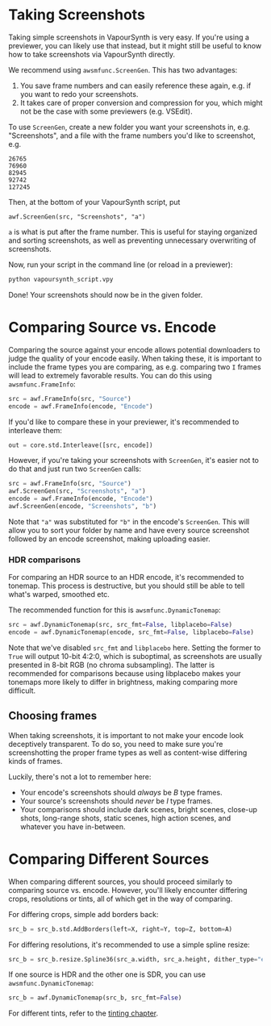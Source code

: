 # Taking Screenshots

Taking simple screenshots in VapourSynth is very easy.
If you're using a previewer, you can likely use that instead, but it might still be useful to know how to take screenshots via VapourSynth directly.

We recommend using `awsmfunc.ScreenGen`.
This has two advantages:

1. You save frame numbers and can easily reference these again, e.g. if you want to redo your screenshots.
2. It takes care of proper conversion and compression for you, which might not be the case with some previewers (e.g. VSEdit).

To use `ScreenGen`, create a new folder you want your screenshots in, e.g. "Screenshots", and a file with the frame numbers you'd like to screenshot, e.g.

```
26765
76960
82945
92742
127245
```

Then, at the bottom of your VapourSynth script, put

```
awf.ScreenGen(src, "Screenshots", "a")
```

`a` is what is put after the frame number.
This is useful for staying organized and sorting screenshots, as well as preventing unnecessary overwriting of screenshots.

Now, run your script in the command line (or reload in a previewer):

```sh
python vapoursynth_script.vpy
```

Done!
Your screenshots should now be in the given folder.

# Comparing Source vs. Encode

Comparing the source against your encode allows potential downloaders to judge the quality of your encode easily.
When taking these, it is important to include the frame types you are comparing, as e.g. comparing two `I` frames will lead to extremely favorable results.
You can do this using `awsmfunc.FrameInfo`:

```py
src = awf.FrameInfo(src, "Source")
encode = awf.FrameInfo(encode, "Encode")
```

If you'd like to compare these in your previewer, it's recommended to interleave them:

```py
out = core.std.Interleave([src, encode])
```

However, if you're taking your screenshots with `ScreenGen`, it's easier not to do that and just run two `ScreenGen` calls:

```py
src = awf.FrameInfo(src, "Source")
awf.ScreenGen(src, "Screenshots", "a")
encode = awf.FrameInfo(encode, "Encode")
awf.ScreenGen(encode, "Screenshots", "b")
```

Note that `"a"` was substituted for `"b"` in the encode's `ScreenGen`.
This will allow you to sort your folder by name and have every source screenshot followed by an encode screenshot, making uploading easier.

### HDR comparisons

For comparing an HDR source to an HDR encode, it's recommended to tonemap.
This process is destructive, but you should still be able to tell what's warped, smoothed etc.

The recommended function for this is `awsmfunc.DynamicTonemap`:

```py
src = awf.DynamicTonemap(src, src_fmt=False, libplacebo=False)
encode = awf.DynamicTonemap(encode, src_fmt=False, libplacebo=False)
```

Note that we've disabled `src_fmt` and `libplacebo` here.
Setting the former to `True` will output 10-bit 4:2:0, which is suboptimal, as screenshots are usually presented in 8-bit RGB (no chroma subsampling).
The latter is recommended for comparisons because using libplacebo makes your tonemaps more likely to differ in brightness, making comparing more difficult.

## Choosing frames

When taking screenshots, it is important to not make your encode look deceptively transparent.
To do so, you need to make sure you're screenshotting the proper frame types as well as content-wise differing kinds of frames.

Luckily, there's not a lot to remember here:

* Your encode's screenshots should *always* be *B* type frames.
* Your source's screenshots should *never* be *I* type frames.
* Your comparisons should include dark scenes, bright scenes, close-up shots, long-range shots, static scenes, high action scenes, and whatever you have in-between.

# Comparing Different Sources

When comparing different sources, you should proceed similarly to comparing source vs. encode.
However, you'll likely encounter differing crops, resolutions or tints, all of which get in the way of comparing.

For differing crops, simple add borders back:

```py
src_b = src_b.std.AddBorders(left=X, right=Y, top=Z, bottom=A)
```

For differing resolutions, it's recommended to use a simple spline resize:

```py
src_b = src_b.resize.Spline36(src_a.width, src_a.height, dither_type="error_diffusion")
```

If one source is HDR and the other one is SDR, you can use `awsmfunc.DynamicTonemap`:

```py
src_b = awf.DynamicTonemap(src_b, src_fmt=False)
```

For different tints, refer to the [tinting chapter](../filtering/detinting.md).
